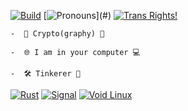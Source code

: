 [![Build](https://img.shields.io/github/actions/workflow/status/mekaem/mekaem/ci.yml?branch=main)](https://github.com/mekaem/mekaem/actions?query=workflow%3A%22Samsara%22) [![Pronouns](https://img.shields.io/badge/it-she-%23B86EFF?)](#) [![Trans Rights!](https://img.shields.io/badge/https%3A%2F%2Fimg.shields.io%2Fbadge%2Ftrans-rights-!?style=flat&label=trans&labelColor=F5A9B8&color=5BCEFA)](#)
```
-  🔰 Crypto(graphy) 🔐

-  🌐 I am in your computer 💻

-  🛠️ Tinkerer 💾
```
[![Rust](https://img.shields.io/badge/Rust%20-F46623.svg?e&logo=rust&logoColor=white)](#) [![Signal](https://img.shields.io/badge/Signal-3A76F0?logo=signal&logoColor=fff)](#) [![Void Linux](https://img.shields.io/badge/Void%20Linux-478061?logo=voidlinux&logoColor=fff)](#)
